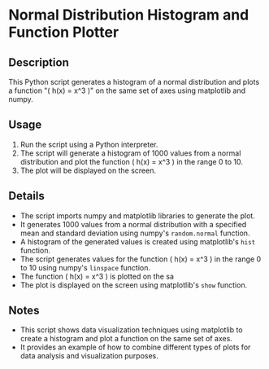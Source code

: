 # Normal Distribution Histogram and Function Plotter

## Description
This Python script generates a histogram of a normal distribution and plots a function "( h(x) = x^3 \)" on the same set of axes using matplotlib and numpy.

## Usage
1. Run the script using a Python interpreter.
2. The script will generate a histogram of 1000 values from a normal distribution and plot the function \( h(x) = x^3 \) in the range 0 to 10.
3. The plot will be displayed on the screen.

## Details
- The script imports numpy and matplotlib libraries to generate the plot.
- It generates 1000 values from a normal distribution with a specified mean and standard deviation using numpy's `random.normal` function.
- A histogram of the generated values is created using matplotlib's `hist` function.
- The script generates values for the function \( h(x) = x^3 \) in the range 0 to 10 using numpy's `linspace` function.
- The function \( h(x) = x^3 \) is plotted on the sa
- The plot is displayed on the screen using matplotlib's `show` function.

## Notes
- This script shows data visualization techniques using matplotlib to create a histogram and plot a function on the same set of axes.
- It provides an example of how to combine different types of plots for data analysis and visualization purposes.